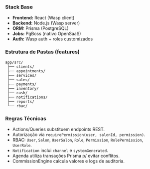 ### Stack Base

* **Frontend:** React (Wasp client)
* **Backend:** Node.js (Wasp server)
* **ORM:** Prisma (PostgreSQL)
* **Jobs:** PgBoss (nativo OpenSaaS)
* **Auth:** Wasp auth + roles customizados

### Estrutura de Pastas (features)

```
app/src/
 ├── clients/
 ├── appointments/
 ├── services/
 ├── sales/
 ├── payments/
 ├── inventory/
 ├── cash/
 ├── notifications/
 ├── reports/
 └── rbac/
```

### Regras Técnicas

* Actions/Queries substituem endpoints REST.
* Autorização via `requirePermission(user, salonId, permission)`.
* RBAC: `User`, `Salon`, `UserSalon`, `Role`, `Permission`, `RolePermission`, `UserRole`.
* `Notification` inclui `channel` e `systemGenerated`.
* Agenda utiliza transações Prisma p/ evitar conflitos.
* CommissionEngine calcula valores e logs de auditoria.